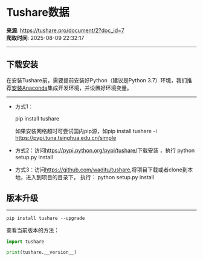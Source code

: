 # Tushare数据

**来源**: https://tushare.pro/document/2?doc_id=7  
**爬取时间**: 2025-08-09 22:32:17

---

## 下载安装

在安装Tushare前，需要提前安装好Python（建议是Python 3.7）环境，我们推荐[安装Anaconda](https://tushare.pro/document/1?doc_id=29)集成开发环境，并设置好环境变量。

---

* 方式1：

  pip install tushare

  如果安装网络超时可尝试国内pip源，如pip install tushare -i <https://pypi.tuna.tsinghua.edu.cn/simple>
* 方式2：访问<https://pypi.python.org/pypi/tushare/>下载安装 ，执行 python setup.py install
* 方式3：访问<https://github.com/waditu/tushare>,将项目下载或者clone到本地，进入到项目的目录下，
  执行： python setup.py install

## 版本升级

---

```
pip install tushare --upgrade
```

查看当前版本的方法：

```python
import tushare

print(tushare.__version__)
```
